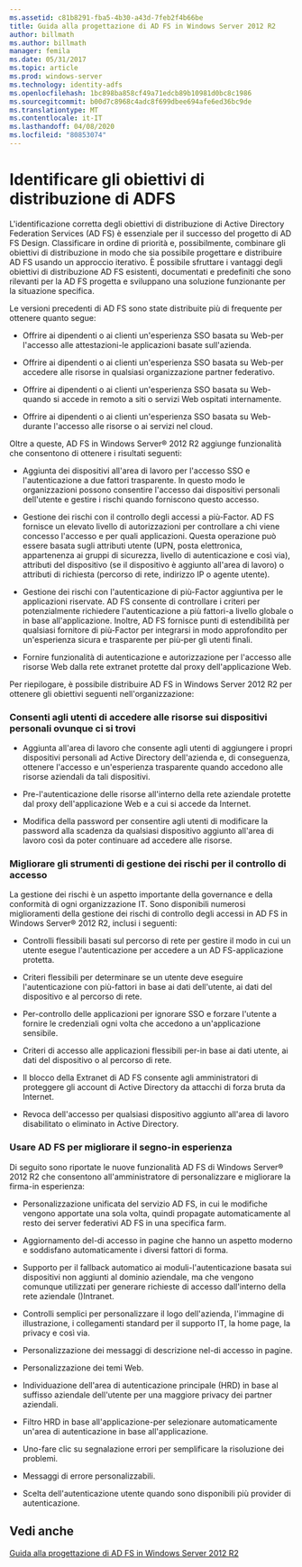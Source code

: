 ```yaml
---
ms.assetid: c81b8291-fba5-4b30-a43d-7feb2f4b66be
title: Guida alla progettazione di AD FS in Windows Server 2012 R2
author: billmath
ms.author: billmath
manager: femila
ms.date: 05/31/2017
ms.topic: article
ms.prod: windows-server
ms.technology: identity-adfs
ms.openlocfilehash: 1bc898ba858cf49a71edcb89b10981d0bc8c1986
ms.sourcegitcommit: b00d7c8968c4adc8f699dbee694afe6ed36bc9de
ms.translationtype: MT
ms.contentlocale: it-IT
ms.lasthandoff: 04/08/2020
ms.locfileid: "80853074"
---
```

# <a name="identify-your-ad-fs-deployment-goals"></a>Identificare gli obiettivi di distribuzione di ADFS

L'identificazione corretta degli obiettivi di distribuzione di Active Directory Federation Services \(AD FS\) è essenziale per il successo del progetto di AD FS Design. Classificare in ordine di priorità e, possibilmente, combinare gli obiettivi di distribuzione in modo che sia possibile progettare e distribuire AD FS usando un approccio iterativo. È possibile sfruttare i vantaggi degli obiettivi di distribuzione AD FS esistenti, documentati e predefiniti che sono rilevanti per la AD FS progetta e sviluppano una soluzione funzionante per la situazione specifica.  
  
Le versioni precedenti di AD FS sono state distribuite più di frequente per ottenere quanto segue:  
  
-   Offrire ai dipendenti o ai clienti un'esperienza SSO basata su Web\-per l'accesso alle attestazioni\-le applicazioni basate sull'azienda.  
  
-   Offrire ai dipendenti o ai clienti un'esperienza SSO basata su Web\-per accedere alle risorse in qualsiasi organizzazione partner federativo.  
  
-   Offrire ai dipendenti o ai clienti un'esperienza SSO basata su Web\-quando si accede in remoto a siti o servizi Web ospitati internamente.  
  
-   Offrire ai dipendenti o ai clienti un'esperienza SSO basata su Web\-durante l'accesso alle risorse o ai servizi nel cloud.  
  
Oltre a queste, AD FS in Windows Server&reg; 2012 R2 aggiunge funzionalità che consentono di ottenere i risultati seguenti:  
  
-   Aggiunta dei dispositivi all'area di lavoro per l'accesso SSO e l'autenticazione a due fattori trasparente. In questo modo le organizzazioni possono consentire l'accesso dai dispositivi personali dell'utente e gestire i rischi quando forniscono questo accesso.  
  
-   Gestione dei rischi con il controllo degli accessi a più\-Factor. AD FS fornisce un elevato livello di autorizzazioni per controllare a chi viene concesso l'accesso e per quali applicazioni. Questa operazione può essere basata sugli attributi utente \(UPN, posta elettronica, appartenenza ai gruppi di sicurezza, livello di autenticazione e così via\), attributi del dispositivo \(se il dispositivo è aggiunto all'area di lavoro\) o attributi di richiesta \(percorso di rete, indirizzo IP o agente utente\).  
  
-   Gestione dei rischi con l'autenticazione di più\-Factor aggiuntiva per le applicazioni riservate. AD FS consente di controllare i criteri per potenzialmente richiedere l'autenticazione a più fattori\-a livello globale o in base all'applicazione. Inoltre, AD FS fornisce punti di estendibilità per qualsiasi fornitore di più\-Factor per integrarsi in modo approfondito per un'esperienza sicura e trasparente per più\-per gli utenti finali.  
  
-   Fornire funzionalità di autenticazione e autorizzazione per l'accesso alle risorse Web dalla rete extranet protette dal proxy dell'applicazione Web.  
  
Per riepilogare, è possibile distribuire AD FS in Windows Server 2012 R2 per ottenere gli obiettivi seguenti nell'organizzazione:  
  
### <a name="enable-your-users-to-access-resources-on-their-personal-devices-from-anywhere"></a>Consenti agli utenti di accedere alle risorse sui dispositivi personali ovunque ci si trovi  
  
-   Aggiunta all'area di lavoro che consente agli utenti di aggiungere i propri dispositivi personali ad Active Directory dell'azienda e, di conseguenza, ottenere l'accesso e un'esperienza trasparente quando accedono alle risorse aziendali da tali dispositivi.  
  
-   Pre\-l'autenticazione delle risorse all'interno della rete aziendale protette dal proxy dell'applicazione Web e a cui si accede da Internet.  
  
-   Modifica della password per consentire agli utenti di modificare la password alla scadenza da qualsiasi dispositivo aggiunto all'area di lavoro così da poter continuare ad accedere alle risorse.  
  
### <a name="enhance-your-access-control-risk-management-tools"></a>Migliorare gli strumenti di gestione dei rischi per il controllo di accesso  
La gestione dei rischi è un aspetto importante della governance e della conformità di ogni organizzazione IT. Sono disponibili numerosi miglioramenti della gestione dei rischi di controllo degli accessi in AD FS in Windows Server&reg; 2012 R2, inclusi i seguenti:  
  
-   Controlli flessibili basati sul percorso di rete per gestire il modo in cui un utente esegue l'autenticazione per accedere a un AD FS\-applicazione protetta.  
  
-   Criteri flessibili per determinare se un utente deve eseguire l'autenticazione con più\-fattori in base ai dati dell'utente, ai dati del dispositivo e al percorso di rete.  
  
-   Per\-controllo delle applicazioni per ignorare SSO e forzare l'utente a fornire le credenziali ogni volta che accedono a un'applicazione sensibile.  
  
-   Criteri di accesso alle applicazioni flessibili per\-in base ai dati utente, ai dati del dispositivo o al percorso di rete.  
  
-   Il blocco della Extranet di AD FS consente agli amministratori di proteggere gli account di Active Directory da attacchi di forza bruta da Internet.  
  
-   Revoca dell'accesso per qualsiasi dispositivo aggiunto all'area di lavoro disabilitato o eliminato in Active Directory.  
  
### <a name="use-ad-fs-to-enhance-the-sign-in-experience"></a>Usare AD FS per migliorare il segno\-in esperienza  
Di seguito sono riportate le nuove funzionalità AD FS di Windows Server&reg; 2012 R2 che consentono all'amministratore di personalizzare e migliorare la firma\-in esperienza:  
  
-   Personalizzazione unificata del servizio AD FS, in cui le modifiche vengono apportate una sola volta, quindi propagate automaticamente al resto dei server federativi AD FS in una specifica farm.  
  
-   Aggiornamento del\-di accesso in pagine che hanno un aspetto moderno e soddisfano automaticamente i diversi fattori di forma.  
  
-   Supporto per il fallback automatico ai moduli\-l'autenticazione basata sui dispositivi non aggiunti al dominio aziendale, ma che vengono comunque utilizzati per generare richieste di accesso dall'interno della rete aziendale \(\)Intranet.  
  
-   Controlli semplici per personalizzare il logo dell'azienda, l'immagine di illustrazione, i collegamenti standard per il supporto IT, la home page, la privacy e così via.  
  
-   Personalizzazione dei messaggi di descrizione nel\-di accesso in pagine.  
  
-   Personalizzazione dei temi Web.  
  
-   Individuazione dell'area di autenticazione principale \(HRD\) in base al suffisso aziendale dell'utente per una maggiore privacy dei partner aziendali.  
  
-   Filtro HRD in base all'applicazione\-per selezionare automaticamente un'area di autenticazione in base all'applicazione.  
  
-   Uno\-fare clic su segnalazione errori per semplificare la risoluzione dei problemi.  
  
-   Messaggi di errore personalizzabili.  
  
-   Scelta dell'autenticazione utente quando sono disponibili più provider di autenticazione.  
  
## <a name="see-also"></a>Vedi anche  
[Guida alla progettazione di AD FS in Windows Server 2012 R2](../../ad-fs/design/AD-FS-Design-Guide-in-Windows-Server-2012-R2.md)  
  


